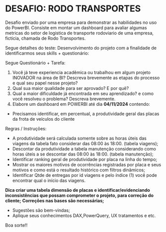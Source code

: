 # DESAFIO: RODO TRANSPORTES #

Desafio enviado por uma empresa para demonstrar as habilidades no uso do PowerBI.
Consiste em montar um dashboard para avaliar algumas metricas do setor de logistica de transporte rodoviario de uma empresa, ficticia, chamada de Rodo Transportes.

Segue detalhes do teste:
Desenvolvimento do projeto com a finalidade de identificarmos seus skills + questionário:

Segue Questionário + Tarefa:
  1. Você já teve experiencia acadêmica ou trabalhou em algum projeto INOVADOR na área de BI? Descreva brevemente as etapas do processo e qual seu papel nesse projeto?
  2. Qual sua maior qualidade para ser aprovado? E por quê?
  3. Qual a maior dificuldade já encontrada em seu aprendizado? e como você resolveu o problema? Descreva brevemente.
  4. Elabore um dashboard em POWERBI até dia **04/11/2024** contendo:

  - Precisamos identificar, em percentual, a produtividade geral das placas da frota de veículos do cliente

Regras / Instruções:
  - A produtividade será calculada somente sobre as horas úteis das viagens da tabela fato considerar das 08:00 às 18:00. (tabela viagens);
  - Descontar da produtividade a tabela manutenção considerando como horas úteis a se descontar das 08:00 às 18:00. (tabela manutenção);
  - Identificar ranking geral de produtividade por placa na linha do tempo;
  - Mostrar os maiores motivos de ocorrências registradas por placa e seus motivos e como está o resultado histórico com filtros dinâmicos;
  - Identificar Qtde de entregas por id viagens e pelo índice (1) você pode encontrar qual o início das viagens.

**Dica criar uma tabela dimensão de placas e identificar/evidenciando inconsistências que possam comprometer o projeto, para correção do cliente;**
**Correções nas bases são necessárias;**

  - Sugestões são bem-vindas;
  - Aplique seus conhecimentos DAX,PowerQuery, UX tratamentos e etc.

Boa sorte!!
